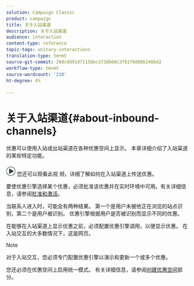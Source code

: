 ```yaml
---
solution: Campaign Classic
product: campaign
title: 关于入站渠道
description: 关于入站渠道
audience: interaction
content-type: reference
topic-tags: unitary-interactions
translation-type: tm+mt
source-git-commit: 20dcdd91d71158bc373db68c3f61f6808b240bd2
workflow-type: tm+mt
source-wordcount: '218'
ht-degree: 4%

---
```



# 关于入站渠道{#about-inbound-channels}

优惠可以使用入站或出站渠道在各种优惠空间上显示。 本章详细介绍了入站渠道的某些特定功能。

![](assets/do-not-localize/how-to-video.png) 您还可以观看此视 [](https://helpx.adobe.com/campaign/classic/how-to/deliver-an-offer-on-inbound-channel-in-acv6.html) 频，详细了解如何在入站渠道上传送优惠。

要使优惠引擎选择某个优惠，必须批准该优惠并在实时环境中可用。有关详细信息，请参阅[批准和激活](../../interaction/using/approving-and-activating-an-offer.md)。

当联系人进入时，可能会有两种结果。 第一个是用户未被他正在浏览的站点识别，第二个是用户被识别。 优惠引擎根据用户是否被识别而显示不同的优惠。

在能够在入站渠道上显示优惠之前，必须配置优惠引擎调用，以便显示优惠。 在入站交互的大多数情况下，这是网页。

>[!NOTE]
>
>对于入站交互，您必须专门配置优惠引擎以演示和更新一个或多个优惠。
>
>您还必须在优惠空间上启用统一模式。 有关详细信息，请参阅[创建优惠空间](../../interaction/using/creating-offer-spaces.md)部分。
